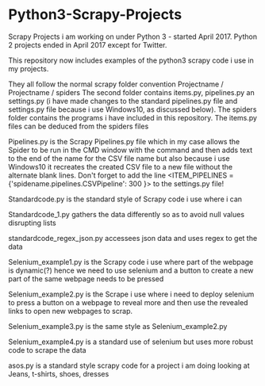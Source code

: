# Python3-Scrapy-Projects
Scrapy Projects i am working on under Python 3 - started April 2017.  Python 2 projects ended in April 2017 except for Twitter.

This repository now includes examples of the python3 scrapy code i use in my projects.

They all follow the normal scrapy folder convention Projectname / Projectname / spiders The second folder contains items.py, pipelines.py an settings.py (i have made changes to the standard pipelines.py file and settings.py file because i use Windows10, as discussed below).  The spiders folder contains the programs i have included in this repository.  The items.py files can be deduced from the spiders files

Pipelines.py is the Scrapy Pipelines.py file which in my case allows the Spider to be run in the CMD window with the command <scrapy crawl spidername> and then adds text to the end of the name for the CSV file name but also because i use Windows10 it recreates the created CSV file to a new file without the alternate blank lines.  Don't forget to add the line <ITEM_PIPELINES = {'spidename.pipelines.CSVPipeline': 300 }> to the settings.py file!

Standardcode.py is the standard style of Scrapy code i use where i can

Standardcode_1.py gathers the data differently so as to avoid null values disrupting lists

standardcode_regex_json.py accessees json data and uses regex to get the data

Selenium_example1.py is the Scrapy code i use where part of the webpage is dynamic(?) hence we need to use selenium and a button to create a new part of the same webpage needs to be pressed

Selenium_example2.py is the Scrape i use where i need to deploy selenium to press a button on a webpage to reveal more and then use the revealed links to open new webpages to scrap.

Selenium_example3.py is the same style as Selenium_example2.py

Selenium_example4.py is a standard use of selenium but uses more robust code to scrape the data

asos.py is a standard style scrapy code for a project i am doing looking at Jeans, t-shirts, shoes, dresses
